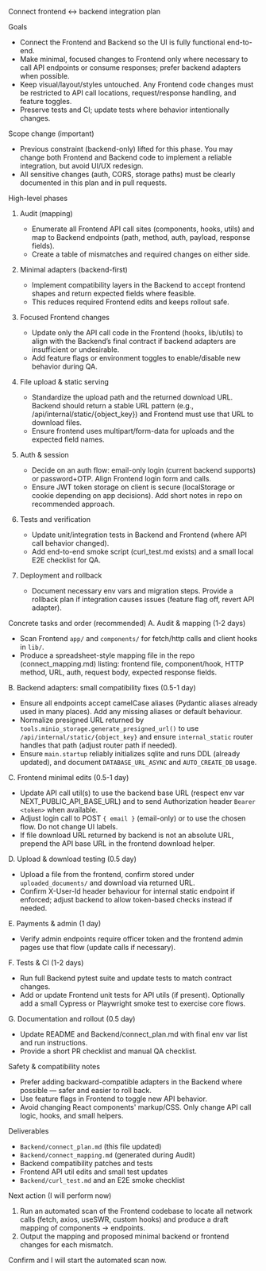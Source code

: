 Connect frontend ↔ backend integration plan

Goals
- Connect the Frontend and Backend so the UI is fully functional end-to-end.
- Make minimal, focused changes to Frontend only where necessary to call API endpoints or consume responses; prefer backend adapters when possible.
- Keep visual/layout/styles untouched. Any Frontend code changes must be restricted to API call locations, request/response handling, and feature toggles.
- Preserve tests and CI; update tests where behavior intentionally changes.

Scope change (important)
- Previous constraint (backend-only) lifted for this phase. You may change both Frontend and Backend code to implement a reliable integration, but avoid UI/UX redesign.
- All sensitive changes (auth, CORS, storage paths) must be clearly documented in this plan and in pull requests.

High-level phases
1) Audit (mapping)
   - Enumerate all Frontend API call sites (components, hooks, utils) and map to Backend endpoints (path, method, auth, payload, response fields).
   - Create a table of mismatches and required changes on either side.

2) Minimal adapters (backend-first)
   - Implement compatibility layers in the Backend to accept frontend shapes and return expected fields where feasible.
   - This reduces required Frontend edits and keeps rollout safe.

3) Focused Frontend changes
   - Update only the API call code in the Frontend (hooks, lib/utils) to align with the Backend’s final contract if backend adapters are insufficient or undesirable.
   - Add feature flags or environment toggles to enable/disable new behavior during QA.

4) File upload & static serving
   - Standardize the upload path and the returned download URL. Backend should return a stable URL pattern (e.g., /api/internal/static/{object_key}) and Frontend must use that URL to download files.
   - Ensure frontend uses multipart/form-data for uploads and the expected field names.

5) Auth & session
   - Decide on an auth flow: email-only login (current backend supports) or password+OTP. Align Frontend login form and calls.
   - Ensure JWT token storage on client is secure (localStorage or cookie depending on app decisions). Add short notes in repo on recommended approach.

6) Tests and verification
   - Update unit/integration tests in Backend and Frontend (where API call behavior changed).
   - Add end-to-end smoke script (curl_test.md exists) and a small local E2E checklist for QA.

7) Deployment and rollback
   - Document necessary env vars and migration steps. Provide a rollback plan if integration causes issues (feature flag off, revert API adapter).

Concrete tasks and order (recommended)
A. Audit & mapping (1-2 days)
   - Scan Frontend `app/` and `components/` for fetch/http calls and client hooks in `lib/`.
   - Produce a spreadsheet-style mapping file in the repo (connect_mapping.md) listing: frontend file, component/hook, HTTP method, URL, auth, request body, expected response fields.

B. Backend adapters: small compatibility fixes (0.5-1 day)
   - Ensure all endpoints accept camelCase aliases (Pydantic aliases already used in many places). Add any missing aliases or default behaviour.
   - Normalize presigned URL returned by `tools.minio_storage.generate_presigned_url()` to use `/api/internal/static/{object_key}` and ensure `internal_static` router handles that path (adjust router path if needed).
   - Ensure `main.startup` reliably initializes sqlite and runs DDL (already updated), and document `DATABASE_URL_ASYNC` and `AUTO_CREATE_DB` usage.

C. Frontend minimal edits (0.5-1 day)
   - Update API call util(s) to use the backend base URL (respect env var NEXT_PUBLIC_API_BASE_URL) and to send Authorization header `Bearer <token>` when available.
   - Adjust login call to POST `{ email }` (email-only) or to use the chosen flow. Do not change UI labels.
   - If file download URL returned by backend is not an absolute URL, prepend the API base URL in the frontend download helper.

D. Upload & download testing (0.5 day)
   - Upload a file from the frontend, confirm stored under `uploaded_documents/` and download via returned URL.
   - Confirm X-User-Id header behaviour for internal static endpoint if enforced; adjust backend to allow token-based checks instead if needed.

E. Payments & admin (1 day)
   - Verify admin endpoints require officer token and the frontend admin pages use that flow (update calls if necessary).

F. Tests & CI (1-2 days)
   - Run full Backend pytest suite and update tests to match contract changes.
   - Add or update Frontend unit tests for API utils (if present). Optionally add a small Cypress or Playwright smoke test to exercise core flows.

G. Documentation and rollout (0.5 day)
   - Update README and Backend/connect_plan.md with final env var list and run instructions.
   - Provide a short PR checklist and manual QA checklist.

Safety & compatibility notes
- Prefer adding backward-compatible adapters in the Backend where possible — safer and easier to roll back.
- Use feature flags in Frontend to toggle new API behavior.
- Avoid changing React components' markup/CSS. Only change API call logic, hooks, and small helpers.

Deliverables
- `Backend/connect_plan.md` (this file updated)
- `Backend/connect_mapping.md` (generated during Audit)
- Backend compatibility patches and tests
- Frontend API util edits and small test updates
- `Backend/curl_test.md` and an E2E smoke checklist

Next action (I will perform now)
1) Run an automated scan of the Frontend codebase to locate all network calls (fetch, axios, useSWR, custom hooks) and produce a draft mapping of components -> endpoints.
2) Output the mapping and proposed minimal backend or frontend changes for each mismatch.

Confirm and I will start the automated scan now.

